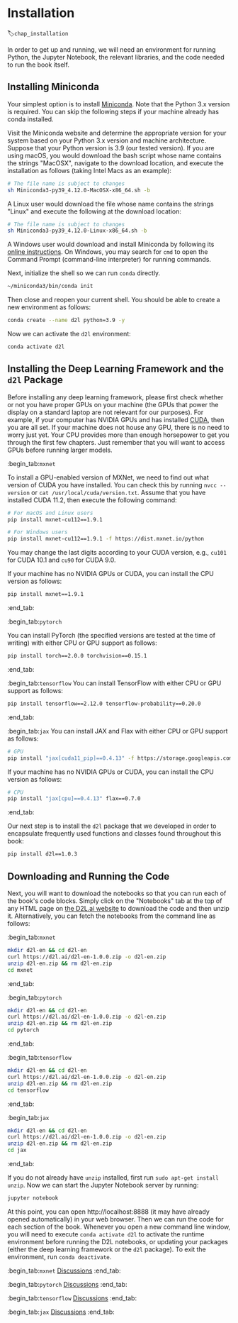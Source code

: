 # Installation
:label:`chap_installation`

In order to get up and running,
we will need an environment for running Python,
the Jupyter Notebook, the relevant libraries,
and the code needed to run the book itself.

## Installing Miniconda

Your simplest option is to install
[Miniconda](https://conda.io/en/latest/miniconda.html).
Note that the Python 3.x version is required.
You can skip the following steps
if your machine already has conda installed.

Visit the Miniconda website and determine
the appropriate version for your system
based on your Python 3.x version and machine architecture.
Suppose that your Python version is 3.9
(our tested version).
If you are using macOS,
you would download the bash script
whose name contains the strings "MacOSX",
navigate to the download location,
and execute the installation as follows
(taking Intel Macs as an example):

```bash
# The file name is subject to changes
sh Miniconda3-py39_4.12.0-MacOSX-x86_64.sh -b
```


A Linux user
would download the file
whose name contains the strings "Linux"
and execute the following at the download location:

```bash
# The file name is subject to changes
sh Miniconda3-py39_4.12.0-Linux-x86_64.sh -b
```


A Windows user would download and install Miniconda by following its [online instructions](https://conda.io/en/latest/miniconda.html).
On Windows, you may search for `cmd` to open the Command Prompt (command-line interpreter) for running commands.

Next, initialize the shell so we can run `conda` directly.

```bash
~/miniconda3/bin/conda init
```


Then close and reopen your current shell.
You should be able to create
a new environment as follows:

```bash
conda create --name d2l python=3.9 -y
```


Now we can activate the `d2l` environment:

```bash
conda activate d2l
```


## Installing the Deep Learning Framework and the `d2l` Package

Before installing any deep learning framework,
please first check whether or not
you have proper GPUs on your machine
(the GPUs that power the display
on a standard laptop are not relevant for our purposes).
For example,
if your computer has NVIDIA GPUs and has installed [CUDA](https://developer.nvidia.com/cuda-downloads),
then you are all set.
If your machine does not house any GPU,
there is no need to worry just yet.
Your CPU provides more than enough horsepower
to get you through the first few chapters.
Just remember that you will want to access GPUs
before running larger models.


:begin_tab:`mxnet`

To install a GPU-enabled version of MXNet,
we need to find out what version of CUDA you have installed.
You can check this by running `nvcc --version`
or `cat /usr/local/cuda/version.txt`.
Assume that you have installed CUDA 11.2,
then execute the following command:

```bash
# For macOS and Linux users
pip install mxnet-cu112==1.9.1

# For Windows users
pip install mxnet-cu112==1.9.1 -f https://dist.mxnet.io/python
```


You may change the last digits according to your CUDA version, e.g., `cu101` for
CUDA 10.1 and `cu90` for CUDA 9.0.


If your machine has no NVIDIA GPUs
or CUDA,
you can install the CPU version
as follows:

```bash
pip install mxnet==1.9.1
```


:end_tab:


:begin_tab:`pytorch`

You can install PyTorch (the specified versions are tested at the time of writing) with either CPU or GPU support as follows:

```bash
pip install torch==2.0.0 torchvision==0.15.1
```


:end_tab:

:begin_tab:`tensorflow`
You can install TensorFlow with either CPU or GPU support as follows:

```bash
pip install tensorflow==2.12.0 tensorflow-probability==0.20.0
```


:end_tab:

:begin_tab:`jax`
You can install JAX and Flax with either CPU or GPU support as follows:

```bash
# GPU
pip install "jax[cuda11_pip]==0.4.13" -f https://storage.googleapis.com/jax-releases/jax_cuda_releases.html flax==0.7.0
```


If your machine has no NVIDIA GPUs
or CUDA,
you can install the CPU version
as follows:

```bash
# CPU
pip install "jax[cpu]==0.4.13" flax==0.7.0
```


:end_tab:


Our next step is to install
the `d2l` package that we developed
in order to encapsulate
frequently used functions and classes
found throughout this book:

```bash
pip install d2l==1.0.3
```


## Downloading and Running the Code

Next, you will want to download the notebooks
so that you can run each of the book's code blocks.
Simply click on the "Notebooks" tab at the top
of any HTML page on [the D2L.ai website](https://d2l.ai/)
to download the code and then unzip it.
Alternatively, you can fetch the notebooks
from the command line as follows:

:begin_tab:`mxnet`

```bash
mkdir d2l-en && cd d2l-en
curl https://d2l.ai/d2l-en-1.0.0.zip -o d2l-en.zip
unzip d2l-en.zip && rm d2l-en.zip
cd mxnet
```


:end_tab:


:begin_tab:`pytorch`

```bash
mkdir d2l-en && cd d2l-en
curl https://d2l.ai/d2l-en-1.0.0.zip -o d2l-en.zip
unzip d2l-en.zip && rm d2l-en.zip
cd pytorch
```


:end_tab:

:begin_tab:`tensorflow`

```bash
mkdir d2l-en && cd d2l-en
curl https://d2l.ai/d2l-en-1.0.0.zip -o d2l-en.zip
unzip d2l-en.zip && rm d2l-en.zip
cd tensorflow
```


:end_tab:

:begin_tab:`jax`

```bash
mkdir d2l-en && cd d2l-en
curl https://d2l.ai/d2l-en-1.0.0.zip -o d2l-en.zip
unzip d2l-en.zip && rm d2l-en.zip
cd jax
```


:end_tab:

If you do not already have `unzip` installed, first run `sudo apt-get install unzip`.
Now we can start the Jupyter Notebook server by running:

```bash
jupyter notebook
```


At this point, you can open http://localhost:8888
(it may have already opened automatically) in your web browser.
Then we can run the code for each section of the book.
Whenever you open a new command line window,
you will need to execute `conda activate d2l`
to activate the runtime environment
before running the D2L notebooks,
or updating your packages
(either the deep learning framework
or the `d2l` package).
To exit the environment,
run `conda deactivate`.


:begin_tab:`mxnet`
[Discussions](https://discuss.d2l.ai/t/23)
:end_tab:

:begin_tab:`pytorch`
[Discussions](https://discuss.d2l.ai/t/24)
:end_tab:

:begin_tab:`tensorflow`
[Discussions](https://discuss.d2l.ai/t/436)
:end_tab:

:begin_tab:`jax`
[Discussions](https://discuss.d2l.ai/t/17964)
:end_tab:

